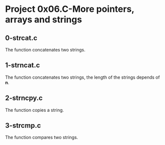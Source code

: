 # Project 0x06.C-More pointers, arrays and strings

## 0-strcat.c

The function concatenates two strings.

## 1-strncat.c

The function concatenates two strings, the length of the strings depends of **n**.

## 2-strncpy.c

The function copies a string.

## 3-strcmp.c

The function compares two strings.

